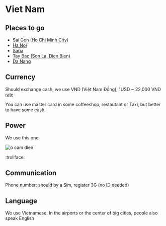 # Viet Nam

## Places to go

- [Sai Gon (Ho Chi Minh City)](https://github.com/giangnguyennet/SaigonTraveler)
- [Ha Noi](#)
- [Sapa](#)
- [Tay Bac (Son La, Dien Bien)](#)
- [Da Nang](#)

## Currency

Should exchange cash, we use VND (Việt Nam Đồng), 1USD ~ 22,000 VND
[rate](https://www.google.com.sg/search?q=1+USD+in+VND&oq=1+USD+in+VND&aqs=chrome..69i57j69i60l5.3959j0j1&sourceid=chrome&es_sm=91&ie=UTF-8)

You can use master card in some coffeeshop, restautant or Taxi, but better to
have some cash.

## Power

We use this one

![o cam dien](http://chemeng.hust.edu.vn/rcche2015/images/demo/o-cam-dien.jpg)

:trollface:

## Communication
Phone number: should by a Sim, register 3G (no ID needed)

## Language

We use Vietnamese. In the airports or the center of big cities, people also speak
English
